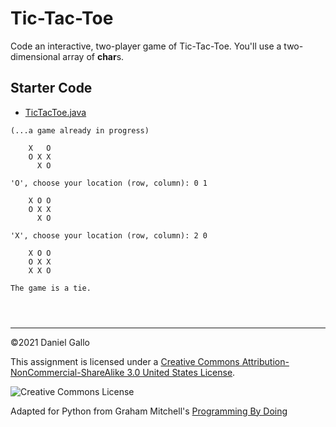 # Tic-Tac-Toe


Code an interactive, two-player game of Tic-Tac-Toe. You'll use a two-dimensional
array of **char**s.


## Starter Code


* [TicTacToe.java](examples/TicTacToe.java)



```
(...a game already in progress)

	X   O
	O X X
	  X O
 
'O', choose your location (row, column): 0 1

	X O O
	O X X
	  X O
 
'X', choose your location (row, column): 2 0

	X O O
	O X X
	X X O

The game is a tie.

```


```



```



---


©2021 Daniel Gallo


This assignment is licensed under a
[Creative Commons Attribution-NonCommercial-ShareAlike 3.0 United States License](https://creativecommons.org/licenses/by-nc-sa/3.0/us/deed.en_US).  

![Creative Commons License](images/by-nc-sa.png)





Adapted for Python from Graham Mitchell's [Programming By Doing](https://programmingbydoing.com/)